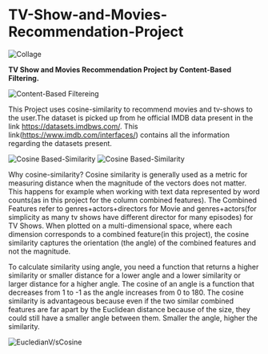 # TV-Show-and-Movies-Recommendation-Project
![Collage](https://i.redd.it/128uj78z58m01.jpg)

**TV Show and Movies Recommendation Project by Content-Based Filtering.**

![Content-Based Filtereing](https://miro.medium.com/max/625/1*BME1JjIlBEAI9BV5pOO5Mg.png)


This Project uses cosine-similarity to recommend movies and tv-shows to the user.The dataset is picked up from he official IMDB data present in the link https://datasets.imdbws.com/.
This link(https://www.imdb.com/interfaces/) contains all the information regarding the datasets present.

![Cosine Based-Similarity](https://wikimedia.org/api/rest_v1/media/math/render/svg/1d94e5903f7936d3c131e040ef2c51b473dd071d)
![Cosine Based-Similarity](https://www.oreilly.com/library/view/statistics-for-machine/9781788295758/assets/2b4a7a82-ad4c-4b2a-b808-e423a334de6f.png)

Why cosine-similarity?
Cosine similarity is generally used as a metric for measuring distance when the magnitude of the vectors does not matter. This happens for example when working with text data represented by word counts(as in this project for the column combined features).
The Combined Features refer to genres+actors+directors for Movie and genres+actors(for simplicity as many tv shows have different director for many episodes) for TV Shows.
When plotted on a multi-dimensional space, where each dimension corresponds to a combined feature(in this project), the cosine similarity captures the orientation (the angle) of the combined features and not the magnitude.

To calculate similarity using angle, you need a function that returns a higher similarity or smaller distance for a lower angle and a lower similarity or larger distance for a higher angle.
The cosine of an angle is a function that decreases from 1 to -1 as the angle increases from 0 to 180.
The cosine similarity is advantageous because even if the two similar combined features are far apart by the Euclidean distance because of the size, they could still have a smaller angle between them. Smaller the angle, higher the similarity.


![EucledianV/sCosine](https://encrypted-tbn0.gstatic.com/images?q=tbn%3AANd9GcQeK7heh9NBZuFYSq-6oGuV9QIkWkdrhNmMyQ&usqp=CAU)


